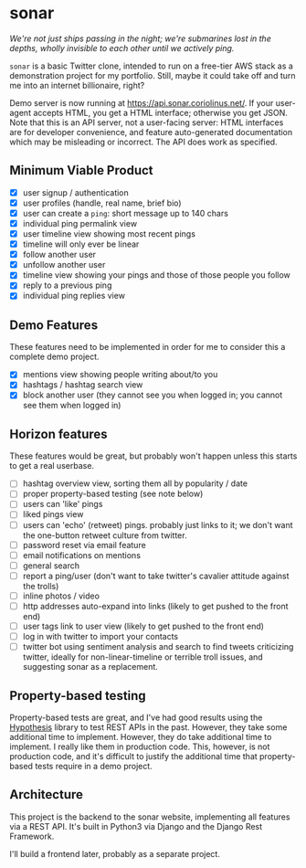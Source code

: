 # sonar

_We're not just ships passing in the night; we're submarines lost in the depths, wholly invisible to each other until we actively ping._

`sonar` is a basic Twitter clone, intended to run on a free-tier AWS stack as a demonstration project for my portfolio. Still, maybe it could take off and turn me into an internet billionaire, right?

Demo server is now running at <https://api.sonar.coriolinus.net/>. If your user-agent accepts HTML, you get a HTML interface; otherwise you get JSON. Note that this is an API server, not a user-facing server: HTML interfaces are for developer convenience, and feature auto-generated documentation which may be misleading or incorrect. The API does work as specified.

## Minimum Viable Product

- [X] user signup / authentication
- [X] user profiles (handle, real name, brief bio)
- [X] user can create a `ping`: short message up to 140 chars
- [X] individual ping permalink view
- [X] user timeline view showing most recent pings
- [X] timeline will only ever be linear
- [X] follow another user
- [X] unfollow another user
- [X] timeline view showing your pings and those of those people you follow
- [X] reply to a previous ping
- [X] individual ping replies view

## Demo Features

These features need to be implemented in order for me to consider this a complete demo project.

- [X] mentions view showing people writing about/to you
- [X] hashtags / hashtag search view
- [X] block another user (they cannot see you when logged in; you cannot see them when logged in)

## Horizon features

These features would be great, but probably won't happen unless this starts to get a real userbase.

- [ ] hashtag overview view, sorting them all by popularity / date
- [ ] proper property-based testing (see note below)
- [ ] users can 'like' pings
- [ ] liked pings view
- [ ] users can 'echo' (retweet) pings. probably just links to it; we don't want the one-button retweet culture from twitter.
- [ ] password reset via email feature
- [ ] email notifications on mentions
- [ ] general search
- [ ] report a ping/user (don't want to take twitter's cavalier attitude against the trolls)
- [ ] inline photos / video
- [ ] http addresses auto-expand into links (likely to get pushed to the front end)
- [ ] user tags link to user view (likely to get pushed to the front end)
- [ ] log in with twitter to import your contacts
- [ ] twitter bot using sentiment analysis and search to find tweets criticizing twitter, ideally for non-linear-timeline or terrible troll issues, and suggesting sonar as a replacement.

## Property-based testing

Property-based tests are great, and I've had good results using the [Hypothesis](https://hypothesis.readthedocs.io/en/latest/) library to test REST APIs in the past. However, they take some additional time to implement. However, they do take additional time to implement. I really like them in production code. This, however, is not production code, and it's difficult to justify the additional time that property-based tests require in a demo project.

## Architecture

This project is the backend to the sonar website, implementing all features via a REST API. It's built in Python3 via Django and the Django Rest Framework.

I'll build a frontend later, probably as a separate project.
